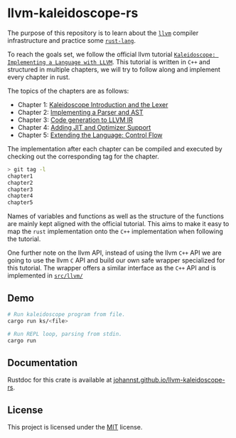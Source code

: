 # llvm-kaleidoscope-rs

The purpose of this repository is to learn about the [`llvm`][llvm] compiler
infrastructure and practice some [`rust-lang`][rust].

To reach the goals set, we follow the official llvm tutorial [`Kaleidoscope:
Implementing a Language with LLVM`][llvm-tutorial]. This tutorial is written in
`C++` and structured in multiple chapters, we will try to follow along and
implement every chapter in rust.

The topics of the chapters are as follows:
- Chapter 1: [Kaleidoscope Introduction and the Lexer][llvm-ch1]
- Chapter 2: [Implementing a Parser and AST][llvm-ch2]
- Chapter 3: [Code generation to LLVM IR][llvm-ch3]
- Chapter 4: [Adding JIT and Optimizer Support][llvm-ch4]
- Chapter 5: [Extending the Language: Control Flow][llvm-ch5]

The implementation after each chapter can be compiled and executed by checking
out the corresponding tag for the chapter.
```bash
> git tag -l
chapter1
chapter2
chapter3
chapter4
chapter5
```

Names of variables and functions as well as the structure of the functions are
mainly kept aligned with the official tutorial. This aims to make it easy to
map the `rust` implementation onto the `C++` implementation when following the
tutorial.

One further note on the llvm API, instead of using the llvm `C++` API we are
going to use the llvm `C` API and build our own safe wrapper specialized for
this tutorial. The wrapper offers a similar interface as the `C++` API and is
implemented in [`src/llvm/`](src/llvm/)

## Demo

```bash
# Run kaleidoscope program from file.
cargo run ks/<file>

# Run REPL loop, parsing from stdin.
cargo run
```

## Documentation

Rustdoc for this crate is available at
[johannst.github.io/llvm-kaleidoscope-rs][gh-pages].

## License

This project is licensed under the [MIT](LICENSE) license.

[llvm]: https://llvm.org
[llvm-tutorial]: https://llvm.org/docs/tutorial/MyFirstLanguageFrontend/index.html
[llvm-ch1]: https://llvm.org/docs/tutorial/MyFirstLanguageFrontend/LangImpl01.html
[llvm-ch2]: https://llvm.org/docs/tutorial/MyFirstLanguageFrontend/LangImpl02.html
[llvm-ch3]: https://llvm.org/docs/tutorial/MyFirstLanguageFrontend/LangImpl03.html
[llvm-ch4]: https://llvm.org/docs/tutorial/MyFirstLanguageFrontend/LangImpl04.html
[llvm-ch5]: https://llvm.org/docs/tutorial/MyFirstLanguageFrontend/LangImpl05.html
[rust]: https://www.rust-lang.org
[gh-pages]: https://johannst.github.io/llvm-kaleidoscope-rs/llvm_kaleidoscope_rs/index.html
